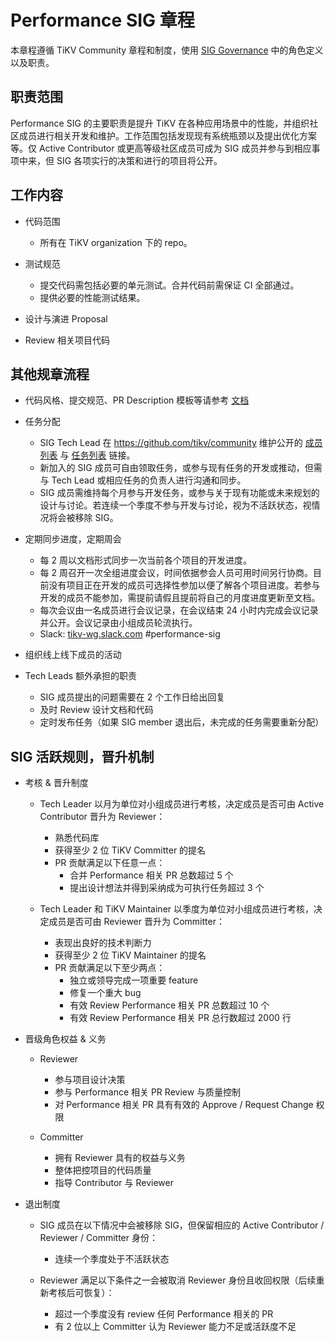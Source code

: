 # Performance SIG 章程

本章程遵循 TiKV Community 章程和制度，使用 [SIG Governance](/GOVERNANCE-zh_CN.md) 中的角色定义以及职责。

## 职责范围

Performance SIG 的主要职责是提升 TiKV 在各种应用场景中的性能，并组织社区成员进行相关开发和维护。工作范围包括发现现有系统瓶颈以及提出优化方案等。仅 Active Contributor 或更高等级社区成员可成为 SIG 成员并参与到相应事项中来，但 SIG 各项实行的决策和进行的项目将公开。

## 工作内容

- 代码范围
  - 所有在 TiKV organization 下的 repo。

- 测试规范
  - 提交代码需包括必要的单元测试。合并代码前需保证 CI 全部通过。
  - 提供必要的性能测试结果。

- 设计与演进 Proposal
- Review 相关项目代码

## 其他规章流程

- 代码风格、提交规范、PR Description 模板等请参考 [文档](https://github.com/tikv/tikv/blob/master/CONTRIBUTING.md)
- 任务分配
  - SIG Tech Lead 在 https://github.com/tikv/community 维护公开的 [成员列表](./membership.md) 与 [任务列表](https://github.com/tikv/tikv/projects/22) 链接。
  - 新加入的 SIG 成员可自由领取任务，或参与现有任务的开发或推动，但需与 Tech Lead 或相应任务的负责人进行沟通和同步。
  - SIG 成员需维持每个月参与开发任务，或参与关于现有功能或未来规划的设计与讨论。若连续一个季度不参与开发与讨论，视为不活跃状态，视情况将会被移除 SIG。

- 定期同步进度，定期周会
  - 每 2 周以文档形式同步一次当前各个项目的开发进度。
  - 每 2 周召开一次全组进度会议，时间依据参会人员可用时间另行协商。目前没有项目正在开发的成员可选择性参加以便了解各个项目进度。若参与开发的成员不能参加，需提前请假且提前将自己的月度进度更新至文档。
  - 每次会议由一名成员进行会议记录，在会议结束 24 小时内完成会议记录并公开。会议记录由小组成员轮流执行。
  - Slack: [tikv-wg.slack.com](https://join.slack.com/t/tikv-wg/shared_invite/enQtNTUyODE4ODU2MzI0LWVlMWMzMDkyNWE5ZjY1ODAzMWUwZGVhNGNhYTc3MzJhYWE0Y2FjYjliYzY1OWJlYTc4OWVjZWM1NDkwN2QxNDE) #performance-sig

- 组织线上线下成员的活动
- Tech Leads 额外承担的职责
  - SIG 成员提出的问题需要在 2 个工作日给出回复
  - 及时 Review 设计文档和代码
  - 定时发布任务（如果 SIG member 退出后，未完成的任务需要重新分配）

## SIG 活跃规则，晋升机制

- 考核 & 晋升制度
  - Tech Leader 以月为单位对小组成员进行考核，决定成员是否可由 Active Contributor 晋升为 Reviewer：
    - 熟悉代码库
    - 获得至少 2 位 TiKV Committer 的提名
    - PR 贡献满足以下任意一点：
      - 合并 Performance 相关 PR 总数超过 5 个
      - 提出设计想法并得到采纳成为可执行任务超过 3 个

  - Tech Leader 和 TiKV Maintainer 以季度为单位对小组成员进行考核，决定成员是否可由 Reviewer 晋升为 Committer：
    - 表现出良好的技术判断力
    - 获得至少 2 位 TiKV Maintainer 的提名
    - PR 贡献满足以下至少两点：
      - 独立或领导完成一项重要 feature
      - 修复一个重大 bug
      - 有效 Review Performance 相关 PR 总数超过 10 个
      - 有效 Review Performance 相关 PR 总行数超过 2000 行

- 晋级角色权益 & 义务
  - Reviewer
    - 参与项目设计决策
    - 参与 Performance 相关 PR Review 与质量控制
    - 对 Performance 相关 PR 具有有效的 Approve / Request Change 权限

  - Committer
    - 拥有 Reviewer 具有的权益与义务
    - 整体把控项目的代码质量
    - 指导 Contributor 与 Reviewer

- 退出制度
  - SIG 成员在以下情况中会被移除 SIG，但保留相应的 Active Contributor / Reviewer / Committer 身份：
    - 连续一个季度处于不活跃状态

  - Reviewer 满足以下条件之一会被取消 Reviewer 身份且收回权限（后续重新考核后可恢复）：
    - 超过一个季度没有 review 任何 Performance 相关的 PR
    - 有 2 位以上 Committer 认为 Reviewer 能力不足或活跃度不足
